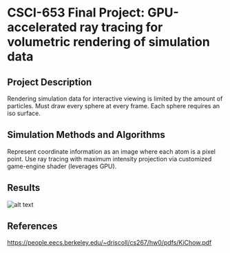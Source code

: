 # CSCI-653 Final Project: GPU-accelerated ray tracing for volumetric rendering of simulation data 

## Project Description
Rendering simulation data for interactive viewing is limited by the amount of particles. Must draw every sphere at every frame. Each sphere requires an iso surface.

## Simulation Methods and Algorithms

Represent coordinate information as an image where each atom is a pixel point.
Use ray tracing with maximum intensity projection via customized game-engine shader (leverages GPU).

## Results

![alt text](https://github.com/jpfrancis/CSCI-653/img.png)

## References

https://people.eecs.berkeley.edu/~driscoll/cs267/hw0/pdfs/KiChow.pdf


